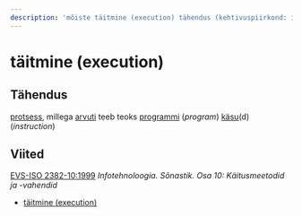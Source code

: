 ```yaml
---
description: 'mõiste täitmine (execution) tähendus (kehtivuspiirkond: infotehnoloogia)'
---
```


# täitmine (execution)

## Tähendus

[protsess](protsess-process.md), millega [arvuti](arvuti-computer.md) teeb teoks [programmi](programm-program.md) (_program_)  [käsu](kaesk-instruction.md)(d) (_instruction_)

## Viited

[EVS-ISO 2382-10:1999](https://www.evs.ee/et/evs-iso-2382-10-1999) _Infotehnoloogia. Sõnastik. Osa 10: Käitusmeetodid ja -vahendid_

* [täitmine (execution) ](http://www.eki.ee/dict/its/index.cgi?Q=D1AB7116-6C03-1014-88DC-FC5F0DBED45A\&F=GUID\&C01=1\&C02=0\&C10=1)
